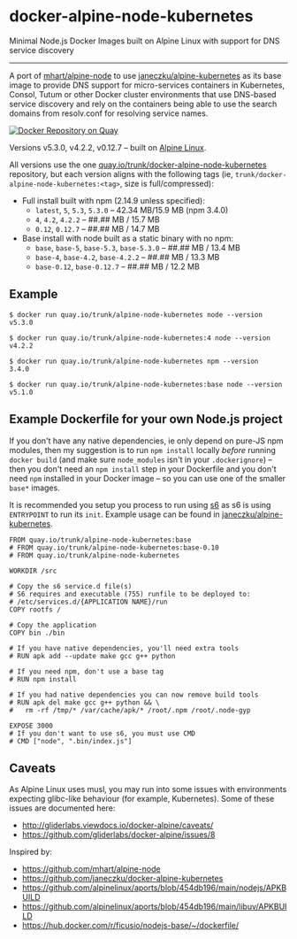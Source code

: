 # docker-alpine-node-kubernetes
Minimal Node.js Docker Images built on Alpine Linux with support for DNS service discovery

---------------------------------------------------------

A port of [mhart/alpine-node](https://hub.docker.com/r/mhart/alpine-node/) to
use [janeczku/alpine-kubernetes](https://hub.docker.com/r/janeczku/alpine-kubernetes/)
as its base image
to provide DNS support for  micro-services containers in Kubernetes, Consol,
Tutum or other Docker cluster environments that use DNS-based service discovery
and rely on the containers being able to use the search domains from resolv.conf
for resolving service names.

[![Docker Repository on Quay](https://quay.io/repository/trunk/alpine-node-kubernetes/status "Docker Repository on Quay")](https://quay.io/repository/trunk/alpine-node-kubernetes)

Versions v5.3.0, v4.2.2, v0.12.7 – built on [Alpine Linux](https://alpinelinux.org/).

All versions use the one [quay.io/trunk/docker-alpine-node-kubernetes](https://quay.io/repository/trunk/alpine-node-kubernetes/)
repository, but each version aligns with the following tags (ie, `trunk/docker-alpine-node-kubernetes:<tag>`, size is full/compressed):

- Full install built with npm (2.14.9 unless specified):
  - `latest`, `5`, `5.3`, `5.3.0` – 42.34 MB/15.9 MB (npm 3.4.0)
  - `4`, `4.2`, `4.2.2` – ##.## MB / 15.7 MB
  - `0.12`, `0.12.7` – ##.## MB / 14.7 MB
- Base install with node built as a static binary with no npm:
  - `base`, `base-5`, `base-5.3`, `base-5.3.0` – ##.## MB / 13.4 MB
  - `base-4`, `base-4.2`, `base-4.2.2` – ##.## MB / 13.3 MB
  - `base-0.12`, `base-0.12.7` – ##.## MB / 12.2 MB

Example
-------

    $ docker run quay.io/trunk/alpine-node-kubernetes node --version
    v5.3.0

    $ docker run quay.io/trunk/alpine-node-kubernetes:4 node --version
    v4.2.2

    $ docker run quay.io/trunk/alpine-node-kubernetes npm --version
    3.4.0

    $ docker run quay.io/trunk/alpine-node-kubernetes:base node --version
    v5.1.0

Example Dockerfile for your own Node.js project
-----------------------------------------------

If you don't have any native dependencies, ie only depend on pure-JS npm
modules, then my suggestion is to run `npm install` locally *before* running
`docker build` (and make sure `node_modules` isn't in your `.dockerignore`) –
then you don't need an `npm install` step in your Dockerfile and you don't need
`npm` installed in your Docker image – so you can use one of the smaller
`base*` images.

It is recommended you setup you process to run using [s6](http://skarnet.org/software/s6/)
as s6 is using `ENTRYPOINT` to run its `init`. Example usage can be found in 
[janeczku/alpine-kubernetes](https://hub.docker.com/r/janeczku/alpine-kubernetes/).

    FROM quay.io/trunk/alpine-node-kubernetes:base
    # FROM quay.io/trunk/alpine-node-kubernetes:base-0.10
    # FROM quay.io/trunk/alpine-node-kubernetes

    WORKDIR /src
    
    # Copy the s6 service.d file(s)
    # S6 requires and executable (755) runfile to be deployed to:
    # /etc/services.d/{APPLICATION NAME}/run
    COPY rootfs /
    
    # Copy the application
    COPY bin ./bin

    # If you have native dependencies, you'll need extra tools
    # RUN apk add --update make gcc g++ python

    # If you need npm, don't use a base tag
    # RUN npm install

    # If you had native dependencies you can now remove build tools
    # RUN apk del make gcc g++ python && \
    #   rm -rf /tmp/* /var/cache/apk/* /root/.npm /root/.node-gyp

    EXPOSE 3000
    # If you don't want to use s6, you must use CMD
    # CMD ["node", ".bin/index.js"]

Caveats
-------

As Alpine Linux uses musl, you may run into some issues with environments
expecting glibc-like behaviour (for example, Kubernetes). Some of these issues
are documented here:

- http://gliderlabs.viewdocs.io/docker-alpine/caveats/
- https://github.com/gliderlabs/docker-alpine/issues/8

Inspired by:

- https://github.com/mhart/alpine-node
- https://github.com/janeczku/docker-alpine-kubernetes
- https://github.com/alpinelinux/aports/blob/454db196/main/nodejs/APKBUILD
- https://github.com/alpinelinux/aports/blob/454db196/main/libuv/APKBUILD
- https://hub.docker.com/r/ficusio/nodejs-base/~/dockerfile/
